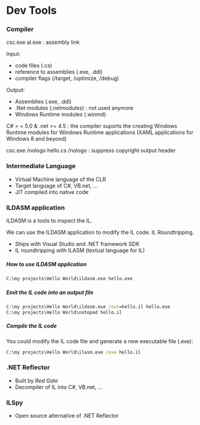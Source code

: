 # Dev Tools

### Compiler

csc.exe 
al.exe : assembly link  

Input:
  - code files (.cs)
  - reference to assemblies (.exe, .ddl)
  - compiler flags (/target, /optimize, /debug)
  
Output:
  - Assemblies (.exe, .ddl)
  - .Net modules (.netmodules) : not used anymore
  - Windows Runtime modules (.winmd)
  
C# > = 5.0 & .net >= 4.5 : the compiler suports the creating Windows Runtime modules for Windows Runtime applications
(XAML applications for Windows 8 and beyond)  

csc.exe /nologo hello.cs
/nologo : suppress copyright output header  

### Intermediate Language

  - Virtual Machine language of the CLR
  - Target language of C#, VB.net, ...
  - JIT compiled into native code
  
###  ILDASM application

ILDASM is a tools to inspect the IL.

We can use the ILDASM application to modify the IL code: IL Roundtripping.
- Ships with Visual Studio and .NET framework SDK
- IL roundtripping with ILASM (textual language for IL)


##### How to use ILDASM application

```bat
C:\my projects\Hello World\ildasm.exe hello.exe
```

##### Emit the IL code into an output file

```bat
C:\my projects\Hello World\ildasm.exe /out=hello.il hello.exe
C:\my projects\Hello World\notepad hello.il
```

##### Compile the IL code

You could modify the IL code file and generate a new executable file (.exe):

```bat
C:\my projects\Hello World\ilasm.exe /exe hello.il
```


### .NET Reflector
- Built by _Red Gate_
- Decompiler of IL into C#, VB.net, ...

### ILSpy
- Open source alternative of .NET Reflector




